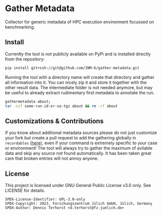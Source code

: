 
Gather Metadata
===============

Collector for generic metadata of HPC execution environment focussed on
benchmarking.

Install
-------

Currently the tool is not publicly available on PyPi and is installed directly from the repository:
```bash
pip install git+ssh://git@github.com/INM-6/gather-metadata.git
```

Running the tool with a directory name will create that directory and gather all information into it. You can nicely zip it and store it together with the other result data. The intermediate folder is not needed anymore, but may be useful to already extract rudimentary first metadata to annotate the run.
```bash
gathermetadata about;
tar -czf some-run-id-or-so.tgz about && rm -rf about
```

Customizations & Contributions
------------------------------

If you know about additional metadata sources please do not just customize your fork but create a pull request to add the gathering globally in `recordables` ([here](https://github.com/INM-6/gather-metadata/blob/main/gathermetadata/__main__.py#L51)), even if your command is extremely specific to your case or environment! The tool will always try to gather the maximum of avilable data and skip any source not found automatically. It has been taken great care that broken entries will not annoy anyone.

License
-------

This project is licensed under GNU General Public License v3.0 only.
See LICENSE for details.

```
SPDX-License-Identifier: GPL-3.0-only
SPDX-Copyright: 2023, Forschungszentrum Jülich GmbH, Jülich, Germany
SPDX-Author: Dennis Terhorst <d.terhorst@fz-juelich.de>
```
